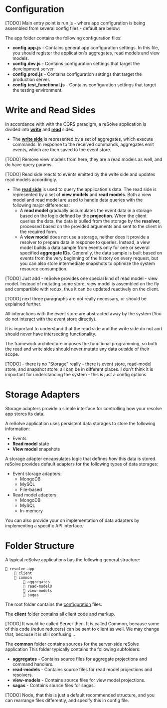 # Configuration

[TODO] Main entry point is run.js - where app configuration is being assembled from several config files - default are below:

The app folder contains the following configuration files:

* **config.app.js** - Contains general app configuration settings. In this file, you should register the application's aggregates, read models and view models.
* **config.dev.js** - Contains configuration settings that target the development server.
* **config.prod.js** - Contains configuration settings that target the production server.
* **config.test_functional.js** - Contains configuration settings that target the testing environment.




# Write and Read Sides
In accordance with with the CQRS paradigm, a reSolve application is divided into **[write](write-side.md)** and **[read](read-side.md)** sides.
* The **[write side](write-side.md)** is represented by a set of aggregates, which execute commands.
In response to the received commands, aggregates emit events, which are then saved to the event store. 

[TODO] Remove view models from here, they are a read models as well, and do have query params.

[TODO] Read side reacts to events emitted by the write side and updates read models accordingly.

* The **[read side](read-side.md)** is used to query the application's data. The read side is represented by a set of **view models** and **read models**. Both a view model and read model are used to handle data queries with the following major differences:
  *  A **read model** gradually accumulates the event data in a storage based on the logic defined by the **projection**.  When the client queries the data, the data is pulled from the storage by the **resolver**, processed based on the provided arguments and sent to the client in the required form.
  * A **view model** does not use a storage, neither does it provide a resolver to prepare data in response to queries. Instead, a view model builds a data sample from events only for one or several specified **aggregate IDs**. Generally, the data sample is built based on events from the very beginning of the history on every request, but you can also store intermediate snapshots to optimize the system resource consumption.

[TODO] Just add - reSolve provides one special kind of read model - view model. Instead of mutating some store, view model is assembled on the fly and compartible with redux, thus it can be updated reactively on the client.


[TODO] next three paragraphs are not really necessary, or should be explained further.

All interactions with the event store are abstracted away by the system (You do not interact with the event store directly).

It is important to understand that the read side and the write side do not and should never have intersecting functionality. 

The framework architecture imposes the functional programming, so both the read and write sides should never mutate any data outside of their scope.

[TODO] - there is no "Storage" really - there is event store, read-model store, and snapshot store, all can be in different places.
I don't think it is important for understanding the system - this is just a config options.

# Storage Adapters
Storage adapters provide a simple interface for controlling how your resolve app stores its data.

A reSolve application uses persistent data storages to store the following information:
* Events
* **Read model** state 
* **View model** snapshots 

A storage adapter encapsulates logic that defines *how* this data is stored. reSolve provides default adapters for the following types of data storages: 

* Event storage adapters:
  * MongoDB
  * MySQL
  * File-based
* Read model adapters:
  * MongoDB
  * MySQL
  * In-memory 

You can also provide your on implementation of data adapters by implementing a specific API interface.



# Folder Structure
A typical reSolve applications has the following general structure: 


```
📁 resolve-app
    📁 client
    📁 common
        📁 aggregates
        📁 read-models
        📁 view-models
        📁 sagas
```
The root folder contains the [configuration](#configuration) files.

The **client** folder contains all client code and markup.

[TODO] It would be called Server then. It is called Common, because some of this code (redux reducers) can be sent to client as well. We may change that, because it is still confusing...

The **common** folder contains sources for the server-side reSolve application This folder typically contains the following subfolders:
* **aggregates** - Contains source files for aggregate projections and command handlers.
* **read-models** - Contains source files for read model projections and resolvers.
* **view-models** - Contains source files for view model projections.
* **sagas** - Contains source files for sagas.

[TODO] Node, that this is just a default recommended structure, and you can rearrange files differently, and specify this in config file.